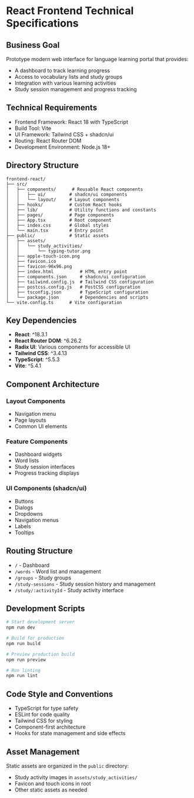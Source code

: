 # React Frontend Technical Specifications

## Business Goal

Prototype modern web interface for language learning portal that provides:
- A dashboard to track learning progress
- Access to vocabulary lists and study groups
- Integration with various learning activities
- Study session management and progress tracking

## Technical Requirements

- Frontend Framework: React 18 with TypeScript
- Build Tool: Vite
- UI Framework: Tailwind CSS + shadcn/ui
- Routing: React Router DOM
- Development Environment: Node.js 18+

## Directory Structure

```text
frontend-react/
├── src/
│   ├── components/      # Reusable React components
│   │   ├── ui/         # shadcn/ui components
│   │   └── layout/     # Layout components
│   ├── hooks/          # Custom React hooks
│   ├── lib/            # Utility functions and constants
│   ├── pages/          # Page components
│   ├── App.tsx         # Root component
│   ├── index.css       # Global styles
│   └── main.tsx        # Entry point
├── public/             # Static assets
│   ├── assets/
│   │   └── study_activities/
│   │       └── typing-tutor.png
│   ├── apple-touch-icon.png
│   ├── favicon.ico
│   ├── favicon-96x96.png
│   ├── index.html          # HTML entry point
│   ├── components.json     # shadcn/ui configuration
│   ├── tailwind.config.js  # Tailwind CSS configuration
│   ├── postcss.config.js   # PostCSS configuration
│   ├── tsconfig.json       # TypeScript configuration
│   └── package.json        # Dependencies and scripts
└── vite.config.ts      # Vite configuration
```

## Key Dependencies

- **React**: ^18.3.1
- **React Router DOM**: ^6.26.2
- **Radix UI**: Various components for accessible UI
- **Tailwind CSS**: ^3.4.13
- **TypeScript**: ^5.5.3
- **Vite**: ^5.4.1

## Component Architecture

### Layout Components
- Navigation menu
- Page layouts
- Common UI elements

### Feature Components
- Dashboard widgets
- Word lists
- Study session interfaces
- Progress tracking displays

### UI Components (shadcn/ui)
- Buttons
- Dialogs
- Dropdowns
- Navigation menus
- Labels
- Tooltips

## Routing Structure

- `/` - Dashboard
- `/words` - Word list and management
- `/groups` - Study groups
- `/study-sessions` - Study session history and management
- `/study/:activityId` - Study activity interface

## Development Scripts

```bash
# Start development server
npm run dev

# Build for production
npm run build

# Preview production build
npm run preview

# Run linting
npm run lint
```

## Code Style and Conventions

- TypeScript for type safety
- ESLint for code quality
- Tailwind CSS for styling
- Component-first architecture
- Hooks for state management and side effects

## Asset Management

Static assets are organized in the `public` directory:
- Study activity images in `assets/study_activities/`
- Favicon and touch icons in root
- Other static assets as needed
